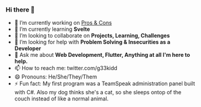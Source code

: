 ### Hi there 👋

- 🔭 I’m currently working on [Pros & Cons](https://play.google.com/store/apps/details?id=com.g33kidd.pros_cons)
- 🌱 I’m currently learning **Svelte**
- 👯 I’m looking to collaborate on **Projects, Learning, Challenges**
- 🤔 I’m looking for help with **Problem Solving & Insecurities as a Developer**
- 💬 Ask me about **Web Development, Flutter, Anything at all I'm here to help.**
- 📫 How to reach me: twitter.com/g33kidd
- 😄 Pronouns: He/She/They/Them
- ⚡ Fun fact: My first program was a TeamSpeak administration panel built with C#. Also my dog thinks she's a cat, so she sleeps ontop of the couch instead of like a normal animal.
